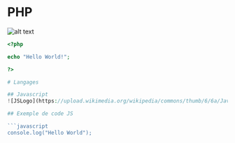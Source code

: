 # PHP
![alt text](https://upload.wikimedia.org/wikipedia/commons/2/27/PHP-logo.svg "Logo PHP")

```php
<?php

echo "Hello World!";

?>

# Langages 

## Javascript
![JSLogo](https://upload.wikimedia.org/wikipedia/commons/thumb/6/6a/JavaScript-logo.png/640px-JavaScript-logo.png)

## Exemple de code JS

```javascript
console.log("Hello World");
